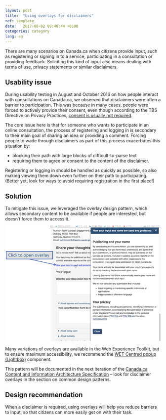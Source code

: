 ```yaml
---
layout: post
title:  "Using overlays for disclaimers"
ref: template
date:   2017-08-02 09:48:44 +0100
categories: category
lang: en
---
```


There are many scenarios on Canada.ca when citizens provide input, such as registering or signing in to a service, participating in a consultation or providing feedback. Soliciting this kind of input also means dealing with terms of use, privacy statements or similar disclaimers.

## Usability issue

During usability testing in August and October 2016 on how people interact with consultations on Canada.ca, we observed that disclaimers were often a barrier to participation. This was because in many cases, people were forced to actively provide their consent, even though according to the TBS Directive on Privacy Practices, [consent is usually not required](https://www.tbs-sct.gc.ca/pol/doc-eng.aspx?id=18309).

The core issue here is that for someone who wants to participate in an online consultation, the process of registering and logging in is secondary to their main goal of sharing an idea or providing a comment. Forcing people to wade through disclaimers as part of this process exacerbates this situation by:

* blocking their path with large blocks of difficult-to-parse text
* requiring them to agree or consent to the content of the disclaimer.

Registering or logging in should be handled as quickly as possible, so also making viewing  them down even further on their path to participating. (Better yet, look for ways to avoid requiring registration in the first place!)  

## Solution 

To mitigate this issue, we leveraged the overlay design pattern, which allows secondary content to be available if people are interested, but doesn’t force them to access it.

![disclaimer overlay mockup](/images/disclaimer-overlay_776x575.png  "optional title here")

Many variations of overlays are available in the Web Experience Toolkit, but to ensure maximum accessibility, we recommend the [WET Centred popup (Lightbox)](http://wet-boew.github.io/wet-boew/demos/overlay/overlay-en.html) component.

This pattern will be documented in the next iteration of the [Canada.ca Content and Information Architecture Specification](https://www.canada.ca/en/treasury-board-secretariat/services/government-communications/canada-content-information-architecture-specification.html) – look for disclaimer overlays in the section on common design patterns.

## Design recommendation

When a disclaimer is required, using overlays will help you reduce barriers to input, so that citizens can more easily get on with their task. 
